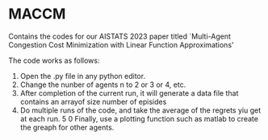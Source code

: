 # MACCM
Contains the codes for our AISTATS 2023 paper titled `Multi-Agent Congestion Cost Minimization with Linear Function Approximations'

The code works as follows:

1) Open the .py file in any python editor. 
2) Change the nunber of agents n to 2 or 3 or 4, etc. 
3) After completion of the current run, it will generate a data file that contains an arrayof size number of episides
4) Do multiple runs of the code, and take the average of the regrets yiu get at each run.
5
0 Finally, use a plotting function such as matlab to create the  greaph for other agents.
